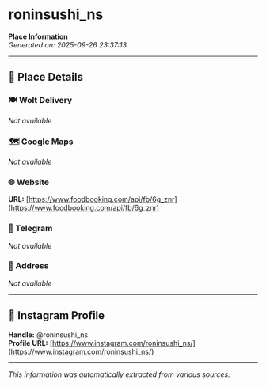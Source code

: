 # roninsushi_ns

**Place Information**  
*Generated on: 2025-09-26 23:37:13*

---

## 📍 Place Details

### 🍽️ Wolt Delivery
*Not available*

### 🗺️ Google Maps
*Not available*

### 🌐 Website
**URL:** [https://www.foodbooking.com/api/fb/6g_znr](https://www.foodbooking.com/api/fb/6g_znr)

### 📱 Telegram
*Not available*

### 📍 Address
*Not available*

---

## 🔗 Instagram Profile

**Handle:** @roninsushi_ns  
**Profile URL:** [https://www.instagram.com/roninsushi_ns/](https://www.instagram.com/roninsushi_ns/)

---

*This information was automatically extracted from various sources.*
